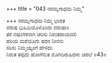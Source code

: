+++
title = "043 ನರಮೃಗಾಧಮ ನಿಮ್ಮ"

+++
ನರಮೃಗಾಧಮ ನಿಮ್ಮ ಭಾರತ  
ವರುಷ ಭೂಮಿಯೊಳೊಂದು ವರುಷಾಂ  
ತರ ನಪುಂಸಕನಾಗಿ ಚರಿಸು ನಿರಂತರಾಯದಲಿ   
ಹರಿಯ ಮರೆಯೊಗು ಹರನ ನೀನನು  
ಸರಿಸು ನಿಮ್ಮಯ್ಯಂಗೆ ಹೇಳಿದು          
ನಿರುತ ತಪ್ಪದು ಹೋಗೆನುತ ಮೊಗದಿರುಹಿದಳು ಚಪಲೆ      ॥43॥